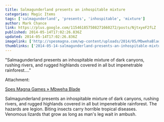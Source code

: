 ```yaml
---
title: Salmagunderland presents an inhospitable mixture
categories: Magic Items
tags: ['salmagunderland', 'presents', 'inhospitable', 'mixture']
author: Mark Chance
link: https://plus.google.com/115461857508271660272/posts/NjtxyeF2fLZ
published: 2014-05-14T17:02:26.836Z
updated: 2014-05-14T17:02:26.836Z
imagelink: ['http://spesmagna.com/wp-content/uploads/2014/05/MbwehaBlade.jpg']
thumblinks: ['2014-05-14-salmagunderland-presents-an-inhospitable-mixture_tb.png']
---
```


&quot;Salmagunderland presents an inhospitable mixture of dark canyons, rushing rivers, and rugged highlands covered in all but impenetrable rainforest....&quot;


Attachment:

<a href='http://spesmagna.com/archives/2495'>Spes Magna Games » Mbweha Blade</a>


Salmagunderland presents an inhospitable mixture of dark canyons, rushing rivers, and rugged highlands covered in all but impenetrable rainforest. The hazards are legion. Biting insects carry horrible tropical diseases. Venomous lizards that grow as long as man's leg wait in ambush.